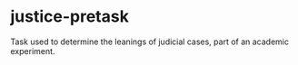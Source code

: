 # justice-pretask
Task used to determine the leanings of judicial cases, part of an academic experiment.
